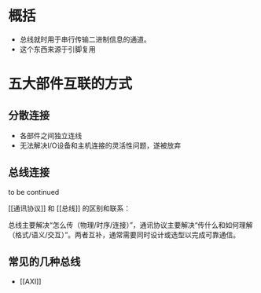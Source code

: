 # 概括

- 总线就时用于串行传输二进制信息的通道。
- 这个东西来源于引脚复用
# 五大部件互联的方式

## 分散连接

- 各部件之间独立连线
- 无法解决I/O设备和主机连接的灵活性问题，遂被放弃
## 总线连接

to be continued



[[通讯协议]] 和 [[总线]] 的区别和联系：

总线主要解决“怎么传（物理/时序/连接）”，通讯协议主要解决“传什么和如何理解（格式/语义/交互）”。两者互补，通常需要同时设计或选型以完成可靠通信。
## 常见的几种总线

- [[AXI]]




